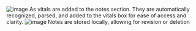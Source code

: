 ![image](https://github.com/user-attachments/assets/0a3c2966-9a65-4cfe-b34c-8960af9543e9)
As vitals are added to the notes section. They are automatically recognized, parsed, and added to the vitals box for ease of access and clarity.
![image](https://github.com/user-attachments/assets/ec6878a0-6567-4108-9e67-8db569a4df44)
Notes are stored locally, allowing for revision or deletion
